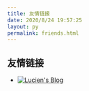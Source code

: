 ```yaml
---
title: 友情链接
date: 2020/8/24 19:57:25
layout: py
permalink: friends.html
---
```


## 友情链接

- [![Lucien's Blog](https://shop.io.mi-img.com/app/shop/img?id=shop_c66c3d36377bed5acb4f3058a3f73c93.jpeg)](https://blog.lucien.ink/ "Lucien's Blog")
